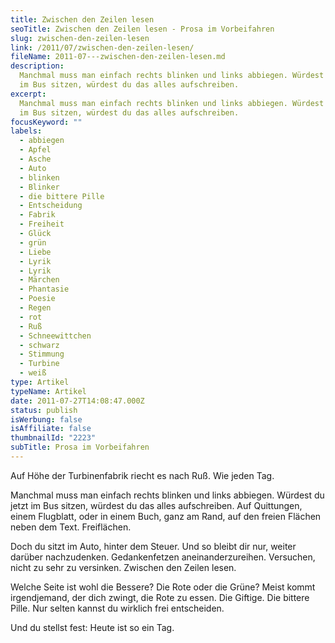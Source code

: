 ```yaml
---
title: Zwischen den Zeilen lesen
seoTitle: Zwischen den Zeilen lesen - Prosa im Vorbeifahren
slug: zwischen-den-zeilen-lesen
link: /2011/07/zwischen-den-zeilen-lesen/
fileName: 2011-07---zwischen-den-zeilen-lesen.md
description:
  Manchmal muss man einfach rechts blinken und links abbiegen. Würdest du jetzt
  im Bus sitzen, würdest du das alles aufschreiben.
excerpt:
  Manchmal muss man einfach rechts blinken und links abbiegen. Würdest du jetzt
  im Bus sitzen, würdest du das alles aufschreiben.
focusKeyword: ""
labels:
  - abbiegen
  - Apfel
  - Asche
  - Auto
  - blinken
  - Blinker
  - die bittere Pille
  - Entscheidung
  - Fabrik
  - Freiheit
  - Glück
  - grün
  - Liebe
  - Lyrik
  - Lyrik
  - Märchen
  - Phantasie
  - Poesie
  - Regen
  - rot
  - Ruß
  - Schneewittchen
  - schwarz
  - Stimmung
  - Turbine
  - weiß
type: Artikel
typeName: Artikel
date: 2011-07-27T14:08:47.000Z
status: publish
isWerbung: false
isAffiliate: false
thumbnailId: "2223"
subTitle: Prosa im Vorbeifahren
---
```


Auf Höhe der Turbinenfabrik riecht es nach Ruß. Wie jeden Tag.

Manchmal muss man einfach rechts blinken und links abbiegen. Würdest du jetzt im
Bus sitzen, würdest du das alles aufschreiben. Auf Quittungen, einem Flugblatt,
oder in einem Buch, ganz am Rand, auf den freien Flächen neben dem Text.
Freiflächen.

Doch du sitzt im Auto, hinter dem Steuer. Und so bleibt dir nur, weiter darüber
nachzudenken. Gedankenfetzen aneinanderzureihen. Versuchen, nicht zu sehr zu
versinken. Zwischen den Zeilen lesen.

Welche Seite ist wohl die Bessere? Die Rote oder die Grüne? Meist kommt
irgendjemand, der dich zwingt, die Rote zu essen. Die Giftige. Die bittere
Pille. Nur selten kannst du wirklich frei entscheiden.

Und du stellst fest: Heute ist so ein Tag.
